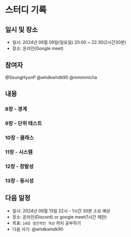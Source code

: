 # 스터디 기록

## 일시 및 장소

- 일시: 2024년 06월 09일(일요일) 20:00 ~ 22:30(2시간30분)
- 장소: 온라인(Google meet)

## 참여자

@SeungHyunP @whdkwhdk90 @mmmmicha

## 내용

### 8장 - 경계

### 9장 - 단위 테스트

### 10장 - 클래스

### 11장 - 시스템

### 12장 - 창발성

### 13장 - 동시성

## 다음 일정

- 일시: 2024년 06월 13일 22시 - 1시간 30분 소요 예상
- 장소: 온라인(Discord) or google meet(1시간 제한)
- 목표: `14장 점진적인 개선` 까지 공부하기
- 다음 서기: @whdkwhdk90
